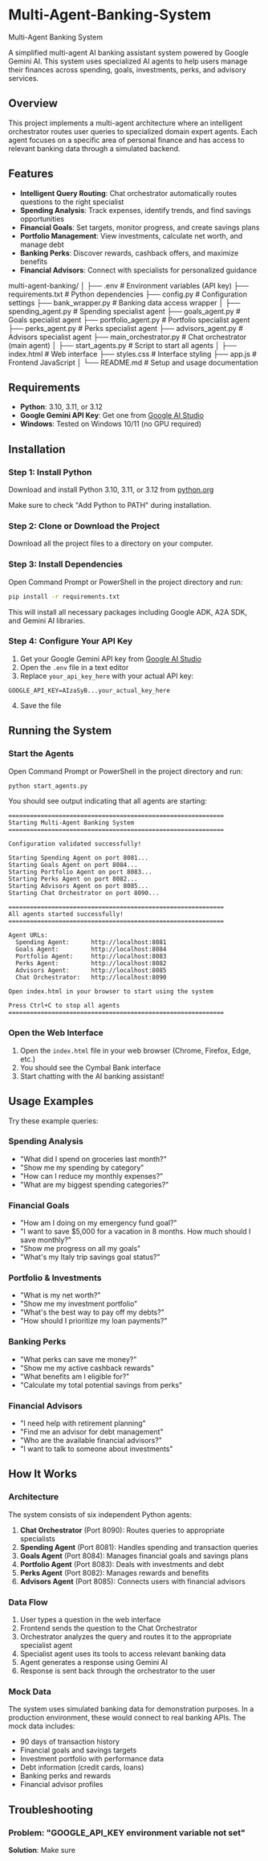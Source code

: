# Multi-Agent-Banking-System
Multi-Agent Banking System

A simplified multi-agent AI banking assistant system powered by Google Gemini AI. This system uses specialized AI agents to help users manage their finances across spending, goals, investments, perks, and advisory services.

## Overview

This project implements a multi-agent architecture where an intelligent orchestrator routes user queries to specialized domain expert agents. Each agent focuses on a specific area of personal finance and has access to relevant banking data through a simulated backend.

## Features

- **Intelligent Query Routing**: Chat orchestrator automatically routes questions to the right specialist
- **Spending Analysis**: Track expenses, identify trends, and find savings opportunities
- **Financial Goals**: Set targets, monitor progress, and create savings plans
- **Portfolio Management**: View investments, calculate net worth, and manage debt
- **Banking Perks**: Discover rewards, cashback offers, and maximize benefits
- **Financial Advisors**: Connect with specialists for personalized guidance

multi-agent-banking/
│
├── .env                          # Environment variables (API key)
├── requirements.txt              # Python dependencies
├── config.py                     # Configuration settings
├── bank_wrapper.py               # Banking data access wrapper
│
├── spending_agent.py             # Spending specialist agent
├── goals_agent.py                # Goals specialist agent
├── portfolio_agent.py            # Portfolio specialist agent
├── perks_agent.py                # Perks specialist agent
├── advisors_agent.py             # Advisors specialist agent
├── main_orchestrator.py          # Chat orchestrator (main agent)
│
├── start_agents.py               # Script to start all agents
│
├── index.html                    # Web interface
├── styles.css                    # Interface styling
├── app.js                        # Frontend JavaScript
│
└── README.md                     # Setup and usage documentation

## Requirements

- **Python**: 3.10, 3.11, or 3.12
- **Google Gemini API Key**: Get one from [Google AI Studio](https://aistudio.google.com/app/apikey)
- **Windows**: Tested on Windows 10/11 (no GPU required)

## Installation

### Step 1: Install Python

Download and install Python 3.10, 3.11, or 3.12 from [python.org](https://www.python.org/downloads/)

Make sure to check "Add Python to PATH" during installation.

### Step 2: Clone or Download the Project

Download all the project files to a directory on your computer.

### Step 3: Install Dependencies

Open Command Prompt or PowerShell in the project directory and run:

```bash
pip install -r requirements.txt
```

This will install all necessary packages including Google ADK, A2A SDK, and Gemini AI libraries.

### Step 4: Configure Your API Key

1. Get your Google Gemini API key from [Google AI Studio](https://aistudio.google.com/app/apikey)
2. Open the `.env` file in a text editor
3. Replace `your_api_key_here` with your actual API key:

```
GOOGLE_API_KEY=AIzaSyB...your_actual_key_here
```

4. Save the file

## Running the System

### Start the Agents

Open Command Prompt or PowerShell in the project directory and run:

```bash
python start_agents.py
```

You should see output indicating that all agents are starting:

```
============================================================
Starting Multi-Agent Banking System
============================================================

Configuration validated successfully!

Starting Spending Agent on port 8081...
Starting Goals Agent on port 8084...
Starting Portfolio Agent on port 8083...
Starting Perks Agent on port 8082...
Starting Advisors Agent on port 8085...
Starting Chat Orchestrator on port 8090...

============================================================
All agents started successfully!
============================================================

Agent URLs:
  Spending Agent:      http://localhost:8081
  Goals Agent:         http://localhost:8084
  Portfolio Agent:     http://localhost:8083
  Perks Agent:         http://localhost:8082
  Advisors Agent:      http://localhost:8085
  Chat Orchestrator:   http://localhost:8090

Open index.html in your browser to start using the system

Press Ctrl+C to stop all agents
============================================================
```

### Open the Web Interface

1. Open the `index.html` file in your web browser (Chrome, Firefox, Edge, etc.)
2. You should see the Cymbal Bank interface
3. Start chatting with the AI banking assistant!

## Usage Examples

Try these example queries:

### Spending Analysis
- "What did I spend on groceries last month?"
- "Show me my spending by category"
- "How can I reduce my monthly expenses?"
- "What are my biggest spending categories?"

### Financial Goals
- "How am I doing on my emergency fund goal?"
- "I want to save $5,000 for a vacation in 8 months. How much should I save monthly?"
- "Show me progress on all my goals"
- "What's my Italy trip savings goal status?"

### Portfolio & Investments
- "What is my net worth?"
- "Show me my investment portfolio"
- "What's the best way to pay off my debts?"
- "How should I prioritize my loan payments?"

### Banking Perks
- "What perks can save me money?"
- "Show me my active cashback rewards"
- "What benefits am I eligible for?"
- "Calculate my total potential savings from perks"

### Financial Advisors
- "I need help with retirement planning"
- "Find me an advisor for debt management"
- "Who are the available financial advisors?"
- "I want to talk to someone about investments"

## How It Works

### Architecture

The system consists of six independent Python agents:

1. **Chat Orchestrator** (Port 8090): Routes queries to appropriate specialists
2. **Spending Agent** (Port 8081): Handles spending and transaction queries
3. **Goals Agent** (Port 8084): Manages financial goals and savings plans
4. **Portfolio Agent** (Port 8083): Deals with investments and debt
5. **Perks Agent** (Port 8082): Manages rewards and benefits
6. **Advisors Agent** (Port 8085): Connects users with financial advisors

### Data Flow

1. User types a question in the web interface
2. Frontend sends the question to the Chat Orchestrator
3. Orchestrator analyzes the query and routes it to the appropriate specialist agent
4. Specialist agent uses its tools to access relevant banking data
5. Agent generates a response using Gemini AI
6. Response is sent back through the orchestrator to the user

### Mock Data

The system uses simulated banking data for demonstration purposes. In a production environment, these would connect to real banking APIs. The mock data includes:

- 90 days of transaction history
- Financial goals and savings targets
- Investment portfolio with performance data
- Debt information (credit cards, loans)
- Banking perks and rewards
- Financial advisor profiles

## Troubleshooting

### Problem: "GOOGLE_API_KEY environment variable not set"

**Solution**: Make sure